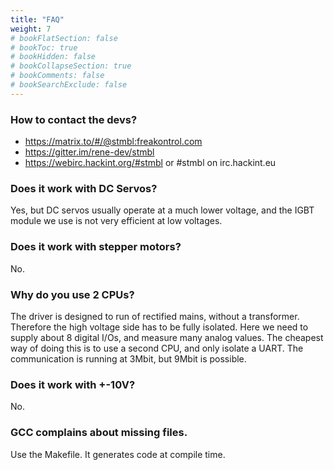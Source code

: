 ```yaml
---
title: "FAQ"
weight: 7
# bookFlatSection: false
# bookToc: true
# bookHidden: false
# bookCollapseSection: true
# bookComments: false
# bookSearchExclude: false
---
```


### How to contact the devs?
- https://matrix.to/#/@stmbl:freakontrol.com
- https://gitter.im/rene-dev/stmbl
- https://webirc.hackint.org/#stmbl or #stmbl on irc.hackint.eu
### Does it work with DC Servos?
Yes, but DC servos usually operate at a much lower voltage, and the IGBT module we use is not very efficient at low voltages.
### Does it work with stepper motors?
No.
### Why do you use 2 CPUs?
The driver is designed to run of rectified mains, without a transformer. Therefore the high voltage side has to be fully isolated. Here we need to supply about 8 digital I/Os, and measure many analog values. The cheapest way of doing this is to use a second CPU, and only isolate a UART. The communication is running at 3Mbit, but 9Mbit is possible.
### Does it work with +-10V?
No.
### GCC complains about missing files.
Use the Makefile. It generates code at compile time.